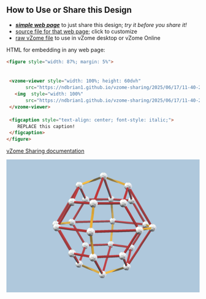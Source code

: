 
## How to Use or Share this Design

 - [***simple web page***](<https://ndbrian1.github.io/vzome-sharing/2025/06/17/11-40-28-diploid/>) to just share this design; *try it before you share it!*
 - [source file for that web page](<https://github.com/ndbrian1/vzome-sharing/edit/main/2025/06/17/11-40-28-diploid/index.md>); click to customize
 - [raw vZome file](<https://raw.githubusercontent.com/ndbrian1/vzome-sharing/main/2025/06/17/11-40-28-diploid/diploid.vZome>) to use in vZome desktop or vZome Online
 
 HTML for embedding in any web page:
 ```html
<figure style="width: 87%; margin: 5%">
  
  
  <vzome-viewer style="width: 100%; height: 60dvh" 
        src="https://ndbrian1.github.io/vzome-sharing/2025/06/17/11-40-28-diploid/diploid.vZome" >
    <img  style="width: 100%"
        src="https://ndbrian1.github.io/vzome-sharing/2025/06/17/11-40-28-diploid/diploid.png" >
  </vzome-viewer>

  <figcaption style="text-align: center; font-style: italic;">
     REPLACE this caption!
  </figcaption>
</figure>

 ```

[vZome Sharing documentation](https://vzome.github.io/vzome/sharing.html#how-it-works)

![Image](<diploid.png>)


